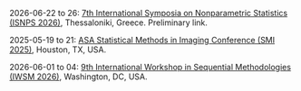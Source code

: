2026-06-22 to 26: [7th International Symposia on Nonparametric Statistics (ISNPS 2026)](https://www.isnps.org/), Thessaloniki, Greece. Preliminary link.

2025-05-19 to 21: [ASA Statistical Methods in Imaging Conference (SMI 2025)](https://statistics.rice.edu/events/2025-statistical-methods-imaging-conference), Houston, TX, USA.

2026-06-01 to 04: [9th International Workshop in Sequential Methodologies (IWSM 2026)](https://www.american.edu/cas/iwsm2026/), Washington, DC, USA.

